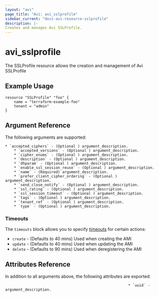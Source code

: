 ```yaml
---
layout: "avi"
page_title: "Avi: avi_sslprofile"
sidebar_current: "docs-avi-resource-sslprofile"
description: |-
Creates and manages Avi SSLProfile.
---
```


# avi_sslprofile

The SSLProfile resource allows the creation and management of Avi SSLProfile

## Example Usage

```hcl
resource "SSLProfile" "foo" {
    name = "terraform-example-foo"
    tenant = "admin"
}
```

## Argument Reference

The following arguments are supported:

    * `accepted_ciphers` - (Optional ) argument_description.
        * `accepted_versions` - (Optional ) argument_description.
        * `cipher_enums` - (Optional ) argument_description.
        * `description` - (Optional ) argument_description.
        * `dhparam` - (Optional ) argument_description.
        * `enable_ssl_session_reuse` - (Optional ) argument_description.
        * `name` - (Required) argument_description.
        * `prefer_client_cipher_ordering` - (Optional ) argument_description.
        * `send_close_notify` - (Optional ) argument_description.
        * `ssl_rating` - (Optional ) argument_description.
        * `ssl_session_timeout` - (Optional ) argument_description.
        * `tags` - (Optional ) argument_description.
        * `tenant_ref` - (Optional ) argument_description.
        * `type` - (Optional ) argument_description.
        
### Timeouts

The `timeouts` block allows you to specify [timeouts](https://www.terraform.io/docs/configuration/resources.html#timeouts) for certain actions:

* `create` - (Defaults to 40 mins) Used when creating the AMI
* `update` - (Defaults to 40 mins) Used when updating the AMI
* `delete` - (Defaults to 90 mins) Used when deregistering the AMI

## Attributes Reference

In addition to all arguments above, the following attributes are exported:

                                                            * `uuid` - argument_description.
    
